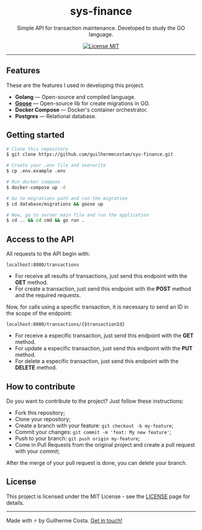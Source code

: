 <h1 align="center">
<br>
sys-finance
</h1>

<p align="center">Simple API for transaction maintenance. Developed to study the GO language.</p>

<p align="center">
  <a href="https://opensource.org/licenses/MIT">
    <img src="https://img.shields.io/badge/License-MIT-blue.svg" alt="License MIT">
  </a>
</p>

<hr />

## Features

These are the features I used in developing this project.

- **Golang** — Open-source and compiled language.
- [**Goose**](https://github.com/pressly/goose) — Open-source lib for create migrations in GO.
- **Docker Compose** — Docker's container orchestrator.
- **Postgres** — Relational database.

## Getting started

```bash
# Clone this repository
$ git clone https://github.com/guilhermecostam/sys-finance.git

# Create your .env file and overwrite
$ cp .env.example .env

# Run docker compose
$ docker-compose up -d

# Go to migrations path and run the migration
$ cd database/migrations && goose up

# Now, go to server main file and run the application
$ cd .. && cd cmd && go run .
```

## Access to the API
All requests to the API begin with:

```shell
localhost:8080/transactions
```

- For receive all results of transactions, just send this endpoint with the **GET** method.
- For create a transaction, just send this endpoint with the **POST** method and the required requests.

Now, for calls using a specific transaction, it is necessary to send an ID in the scope of the endpoint:
```shell
localhost:8080/transactions/{$transactionId}
```

- For receive a especific transaction, just send this endpoint with the **GET** method.
- For update a especific transaction, just send this endpoint with the **PUT** method.
- For delete a especific transaction, just send this endpoint with the **DELETE** method.

## How to contribute
Do you want to contribute to the project? Just follow these instructions:

- Fork this repository;
- Clone your repository;
- Create a branch with your feature:
`
git checkout -b my-feature
`;
- Commit your changes:
`
git commit -m 'feat: My new feature'
`;
- Push to your branch:
`
git push origin my-feature
`;
- Come in Pull Requests from the original project and create a pull request with your commit;

After the merge of your pull request is done, you can delete your branch.

## License

This project is licensed under the MIT License - see the [LICENSE](https://github.com/guilhermecostam/sys-finance/blob/master/LICENSE) page for details.

---

Made with :zap: by Guilherme Costa. [Get in touch!](https://www.linkedin.com/in/guilhermecostam/)
